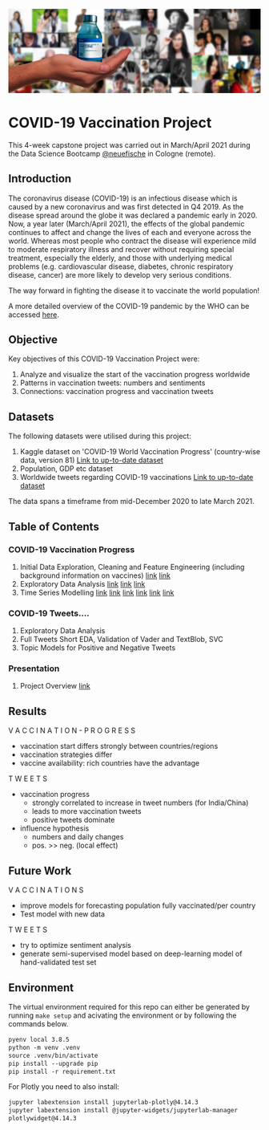 ![](images/vaccine-6116391_1920_pixabay.jpg)


# COVID-19 Vaccination Project

This 4-week capstone project was carried out in March/April 2021 during the Data Science Bootcamp [@neuefische](https://www.neuefische.de) in Cologne (remote).

## Introduction

The coronavirus disease (COVID-19) is an infectious disease which is caused by a new coronavirus and was first detected in Q4 2019. As the disease spread around the globe it was declared a pandemic early in 2020. Now, a year later (March/April 2021), the effects of the global pandemic continues to affect and change the lives of each and everyone across the world. Whereas most people who contract the disease will experience mild to moderate respiratory illness and recover without requiring special treatment, especially the elderly, and those with underlying medical problems (e.g. cardiovascular disease, diabetes, chronic respiratory disease, cancer) are more likely to develop very serious conditions.

The way forward in fighting the disease it to vaccinate the world population!

A more detailed overview of the COVID-19 pandemic by the WHO can be accessed [here](https://www.who.int/health-topics/coronavirus#tab=tab_1).


## Objective

Key objectives of this COVID-19 Vaccination Project were:

1) Analyze and visualize the start of the vaccination progress worldwide
2) Patterns in vaccination tweets: numbers and sentiments
3) Connections: vaccination progress and vaccination tweets


## Datasets

The following datasets were utilised during this project:

1) Kaggle dataset on 'COVID-19 World Vaccination Progress' (country-wise data, version 81) [Link to up-to-date dataset](https://www.kaggle.com/gpreda/covid-world-vaccination-progress)
1) Population, GDP etc dataset
1) Worldwide tweets regarding COVID-19 vaccinations [Link to up-to-date dataset](https://www.kaggle.com/gpreda/all-covid19-vaccines-tweets)

The data spans a timeframe from mid-December 2020 to late March 2021.


## Table of Contents

### COVID-19 Vaccination Progress
1) Initial Data Exploration, Cleaning and Feature Engineering (including background information on vaccines) [link](https://github.com/BiBa-01/Capstone_Covid/blob/f49a910f3ffb04ddd04a8e2c8a4e628fe8f1e794/01_COVID_Vaccines.ipynb) [link](https://github.com/BiBa-01/Capstone_Covid/blob/main/24042021_Cleaning_Birte.ipynb)
2) Exploratory Data Analysis [link](https://github.com/BiBa-01/Capstone_Covid/blob/f49a910f3ffb04ddd04a8e2c8a4e628fe8f1e794/03_COVID_Vaccines.ipynb) [link](https://github.com/BiBa-01/Capstone_Covid/blob/f49a910f3ffb04ddd04a8e2c8a4e628fe8f1e794/05_COVID_Vaccines.ipynb) [link](https://github.com/BiBa-01/Capstone_Covid/blob/main/25042021_EDA_Visualization_Birte.ipynb)
3) Time Series Modelling [link](https://github.com/BiBa-01/Capstone_Covid/blob/f49a910f3ffb04ddd04a8e2c8a4e628fe8f1e794/06_COVID_Vaccines.ipynb) [link](https://github.com/BiBa-01/Capstone_Covid/blob/f49a910f3ffb04ddd04a8e2c8a4e628fe8f1e794/07_COVID_Vaccines.ipynb) [link](https://github.com/BiBa-01/Capstone_Covid/blob/f49a910f3ffb04ddd04a8e2c8a4e628fe8f1e794/08_COVID_Vaccines.ipynb) [link](https://github.com/BiBa-01/Capstone_Covid/blob/050ada568054380726ff9c0d0d1c31121a88750c/09_COVID_Vaccines.ipynb) [link](https://github.com/BiBa-01/Capstone_Covid/blob/main/24042021_Modelling_Birte.ipynb) [link](https://github.com/BiBa-01/Capstone_Covid/blob/main/25042021_Timeseries_fbprophet_Birte.ipynb)

### COVID-19 Tweets....
1) Exploratory Data Analysis 
2) Full Tweets Short EDA, Validation of Vader and TextBlob, SVC
3) Topic Models for Positive and Negative Tweets

### Presentation

1) Project Overview [link](https://github.com/BiBa-01/Capstone_Covid/XXX)


## Results

V A C C I N A T I O N  - P R O G R E S S 
+ vaccination start differs strongly between countries/regions
+ vaccination strategies differ
+ vaccine availability: rich countries have the advantage

T W E E T S
+ vaccination progress
    + strongly correlated to increase in tweet numbers (for India/China)
    + leads to more vaccination tweets
    + positive tweets dominate
+ influence hypothesis
    + numbers and daily changes
    + pos. >> neg. (local effect)


## Future Work

V A C C I N A T I O N S
+ improve models for forecasting population fully vaccinated/per country 
+ Test model with new data

T W E E T S
+ try to optimize sentiment analysis
+ generate semi-supervised model based on deep-learning model of hand-validated test set

## Environment

The virtual environment required for this repo can either be generated by running `make setup` and acivating the environment or by following the commands below.

```
pyenv local 3.8.5
python -m venv .venv
source .venv/bin/activate
pip install --upgrade pip
pip install -r requirement.txt
```

For Plotly you need to also install:
```
jupyter labextension install jupyterlab-plotly@4.14.3
jupyter labextension install @jupyter-widgets/jupyterlab-manager plotlywidget@4.14.3
```
